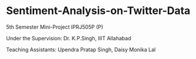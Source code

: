 # Sentiment-Analysis-on-Twitter-Data
5th Semester Mini-Project IPRJ505P (P)

Under the Supervision: Dr. K.P.Singh, IIIT Allahabad

Teaching Assistants: Upendra Pratap Singh, Daisy Monika Lal
